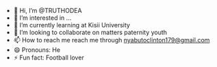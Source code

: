 - 👋 Hi, I’m @TRUTHODEA
- 👀 I’m interested in ...
- 🌱 I’m currently learning at Kisii University 
- 💞️ I’m looking to collaborate on matters paternity youth
- 📫 How to reach me reach me through nyabutoclinton179@gmail.com 
- 😄 Pronouns: He
- ⚡ Fun fact: Football lover

<!---
TRUTHODEA/TRUTHODEA is a ✨ special ✨ repository because its `README.md` (this file) appears on your GitHub profile.
You can click the Preview link to take a look at your changes.
--->
